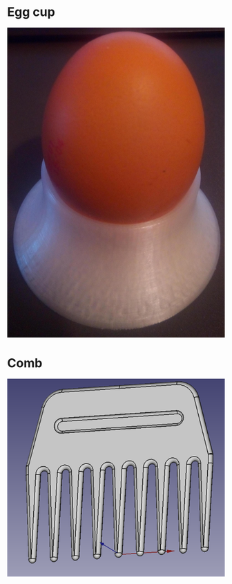 # Egg cup
![capture](https://raw.githubusercontent.com/pierreblavy2/3d/main/egg_cup/capture.jpg)

# Comb
![capture](https://raw.githubusercontent.com/pierreblavy2/3d/main/comb/comb.png)
